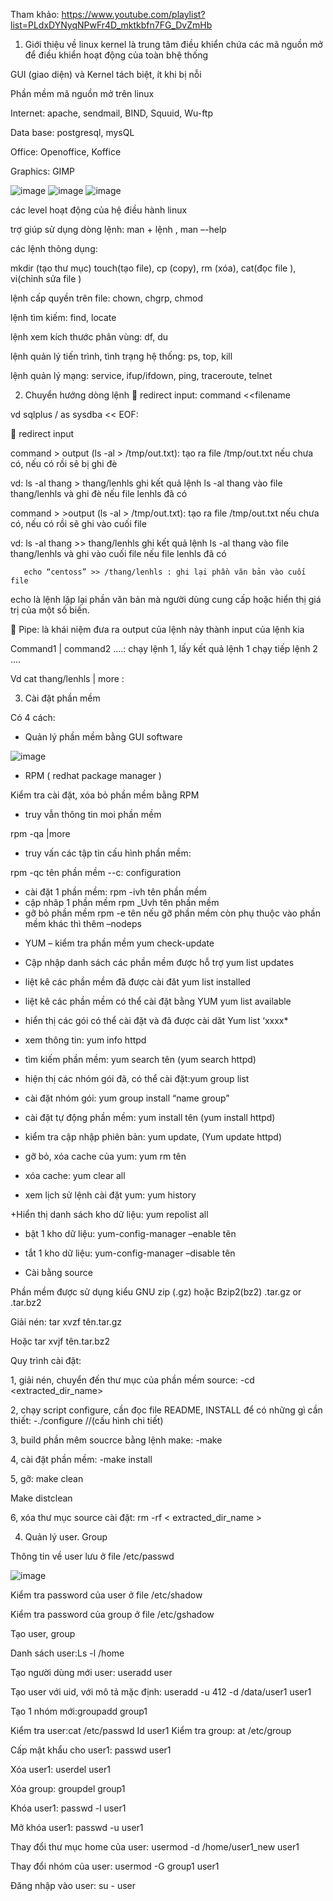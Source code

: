 Tham khảo: https://www.youtube.com/playlist?list=PLdxDYNyqNPwFr4D_mktkbfn7FG_DvZmHb
1.	Giới thiệu về linux
kernel là trung tâm điều khiển chứa các mã nguồn mở để điều khiển hoạt động của toàn  bhệ thống

GUI (giao diện) và Kernel tách biệt, ít khi bị nỗi 

Phần mềm mã nguồn mở trên linux

Internet: apache, sendmail, BIND, Squuid, Wu-ftp

Data base: postgresql, mysQL

Office: Openoffice, Koffice

Graphics: GIMP
 
![image](https://user-images.githubusercontent.com/92305335/138793361-0257a5ec-f6e7-47eb-9564-5e7ba2db3549.png)
![image](https://user-images.githubusercontent.com/92305335/138793408-f5c00517-97a0-4ceb-9657-7db707335e13.png)
![image](https://user-images.githubusercontent.com/92305335/138793425-df84ad42-1c67-4f0f-94fd-82a1e38f367a.png)


 
 
các level hoạt động của hệ điều hành linux

trợ giúp sử dụng dòng lệnh: man + lệnh , man –-help

các lệnh thông dụng:

mkdir (tạo thư mục) touch(tạo file), cp (copy), rm (xóa), cat(đọc file ), vi(chỉnh sửa file ) 

lệnh cấp quyền trên file: chown, chgrp, chmod

lệnh tìm kiếm: find, locate

lệnh xem kích thước phân vùng: df, du

lệnh quản lý tiến trình, tình trạng hệ thống: ps, top, kill

lệnh quản lý mạng: service, ifup/ifdown, ping, traceroute, telnet

2.	Chuyển hướng dòng lệnh 
	redirect input: command <<filename
					   
vd sqlplus / as sysdba << EOF: 
			     
	redirect input 
			     
command > output (ls -al > /tmp/out.txt): tạo ra file /tmp/out.txt nếu chưa có, nếu có rồi sẽ bị ghi đè  
	
vd: ls -al thang > thang/lenhls ghi kết quả lệnh ls -al thang vào file thang/lenhls và ghi đè nếu file lenhls đã có  
	
command > >output (ls -al > /tmp/out.txt): tạo ra file /tmp/out.txt nếu chưa có, nếu có rồi sẽ ghi vào cuối file  
	
vd: ls -al thang >> thang/lenhls ghi kết quả lệnh ls -al thang vào file thang/lenhls và ghi vào cuối file  nếu file lenhls đã có 
	
       echo “centoss” >> /thang/lenhls : ghi lại phần văn bản vào cuối file 
	
echo là lệnh lặp lại phần văn bản mà người dùng cung cấp hoặc hiển thị giá trị của một số biến.

	Pipe: là khái niệm đưa ra output của lệnh này thành input của lệnh kia
	
Command1 | command2 ….: chạy lệnh 1, lấy kết quả lệnh 1 chạy tiếp lệnh 2 ….
	
Vd cat thang/lenhls | more : 
	
3.	Cài đặt phần mềm
	
Có 4 cách: 
	
-	Quản lý phần mềm bằng GUI software
	
 ![image](https://user-images.githubusercontent.com/92305335/138793438-6e83333a-384c-4d1b-8d33-dd9e9a4629a2.png)

-	RPM ( redhat package manager )
	
Kiểm tra cài đặt, xóa bỏ phần mềm bằng RPM
	
+ truy vẫn thông tin moi phần mềm 
	
rpm -qa |more
	
+ truy vấn các tập tin cấu hình phần mềm: 
	
rpm -qc tên phần mềm  --c: configuration
	
+ cài đặt 1 phần mềm: 
	rpm -ivh tên phần mềm 
+ cập nhâp 1 phần mềm
	rpm _Uvh tên phần mềm 
+ gỡ bỏ phần mềm
	rpm -e tên
nếu gỡ phần mềm còn phụ thuộc vào phần mềm khác thì thêm –nodeps
-	YUM – kiểm tra phần mềm 
yum check-update
	
+ Cập nhập danh sách các phần mềm được hỗ trợ 
	yum list updates

+ liệt kê các phần mềm đã được cài đăt
	yum list installed

+ liệt kê các phần mềm có thể cài đặt bằng YUM 
	yum list available

+ hiển thị các gói có thể cài đặt và đã được cài dăt
	Yum list ‘xxxx*	

+ xem thông tin: yum info httpd
	
+ tìm kiếm phần mềm: yum search tên (yum search httpd)
	
+ hiện thị các nhóm gói đã, có thể cài đặt:yum group list
	
+ cài đặt nhóm gói: yum group install “name group”	
	
+ cài đặt tự động phần mềm: yum install tên (yum install httpd)	 
	
+ kiểm tra cập nhập phiên bản: yum update, (Yum update httpd)
	
+ gỡ bỏ, xóa cache của yum: yum rm tên 
	
+ xóa cache: yum clear all
	
+ xem lịch sử lệnh cài đặt yum: yum history	
	
+Hiển thị danh sách kho dữ liệu: yum repolist all
	
+ bật 1 kho dữ liệu: yum-config-manager –enable tên
	
+ tắt 1 kho dữ liệu: yum-config-manager –disable tên	
	
	
-	Cài bằng source
	
Phần mềm được sử dụng kiểu GNU zip (.gz) hoặc Bzip2(bz2) .tar.gz or .tar.bz2
	
Giải nén: 	tar xvzf tên.tar.gz 
	
Hoặc 		tar xvjf tên.tar.bz2
	
Quy trình cài đặt: 
	
1, giải nén, chuyển đến thư mục của phần mềm source: -cd <extracted_dir_name>
	
2, chạy script configure, cần đọc file README, INSTALL để có những gì cần thiết: -./configure  //(cấu hình chi tiết)
	
3, build phần mêm soucrce bằng lệnh make: -make
	
4, cài đặt phần mềm: -make install
	
5, gỡ: make clean 
	
Make distclean
	
6, xóa thư mục source cài đặt: rm -rf < extracted_dir_name >

4.	Quản lý user. Group
	
 Thông tin về user lưu ở file /etc/passwd
	
 ![image](https://user-images.githubusercontent.com/92305335/138793486-ca406c25-846c-4bd5-9da9-ab4244e71e50.png)

Kiểm tra password của user ở file /etc/shadow
	
Kiểm tra password của group ở file /etc/gshadow

Tạo user, group
	
Danh sách user:Ls -l /home
	
Tạo người dùng mới user: useradd user
	
Tạo user với uid, với mô tả mặc định: useradd -u 412 -d /data/user1 user1
	
Tạo 1 nhóm mới:groupadd group1	

  
Kiểm tra user:cat /etc/passwd 
		Id user1
Kiểm tra group: at /etc/group	

Cấp mật khẩu cho user1: passwd user1
	
Xóa user1: userdel user1
	
Xóa group: groupdel group1	

Khóa user1: passwd -l user1
	
Mở khóa user1: passwd -u user1	

Thay đổi thư mục home của user: usermod -d /home/user1_new user1
	
Thay đổi nhóm của user: usermod -G group1 user1	
	
Đăng nhập vào user: su - user	

